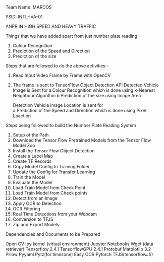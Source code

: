 Team Name: MARCOS

PSID: INTL-IVA-01

ANPR IN HIGH SPEED AND HEAVY TRAFFIC

Things that we have added apart from just number plate reading

1. Colour Recognition 
2. Prediction of the Speed and Direction
3. Prediction of the size 

Steps that are followed to do the above activities:-

1. Read Input Video Frame by Frame with OpenCV
2. The frame is sent to TensorFlow Object Detection API
      Detected Vehicle Image is Sent for 
         a.Colour Recognition which is done using k-Nearest Neighbour Algorithm
         b.Prediction of the size using Image Area
      
      Detection Vehicle Image Location is sent for\
         a.Prediction of the Speed and Direction which is done using Pixel Loaction
         

Steps being followed to build the Number Plate Reading System

1. Setup of the Path
2. Download the Tensor Flow Pretrained Models from the Tensor Flow Model Zoo
3. Install the Tensor Flow Object Detection
4. Create a Label Map
5. Create TF Records
6. Copy Model Config to Training Folder
7. Update the Config for Transfer Learning
8. Train the Model
9. Evaluate the Model
10. Load Train Model from Check Point
11. Load Train Model from Check points
12. Detect from an Image
13. Apply OCR to Detection
14. OCR Filtering
15. Real Time Detections from your Webcam
16. Conversion to TFJS
17. Zip and Export Models

Dependencies and Documents to be Prepared

Open CV
Ipy kernel (virtual environment)
Jupyter Notebooks
Wget (data retriever)
Tensorflow 2.4.1 
TensorflowGPU 2.4.1
Protobuf
Matplotlib 3.2
Pillow
Pyyaml
Pytz(for timezone)
Easy OCR
Pytorch
TFJS(tensorflowJS)


